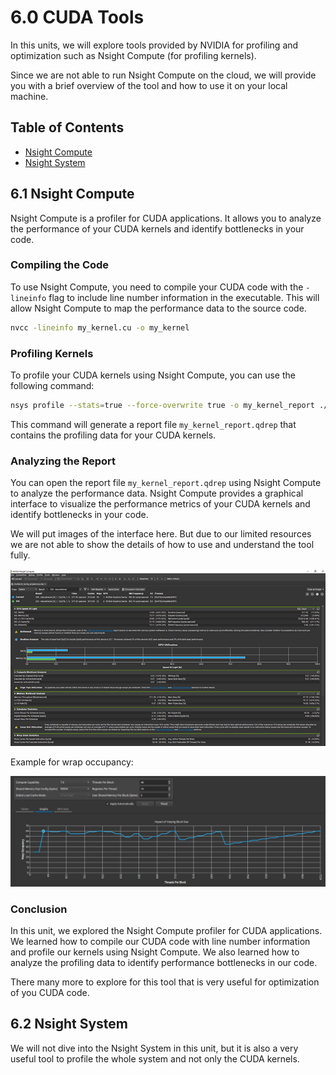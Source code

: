 # 6.0 CUDA Tools

In this units, we will explore tools provided by NVIDIA for profiling and optimization such as Nsight Compute (for profiling kernels).

Since we are not able to run Nsight Compute on the cloud, we will provide you with a brief overview of the tool and how to use it on your local machine.

## Table of Contents

- [Nsight Compute](#61-nsight-compute)
- [Nsight System](#62-nsight-system)

## 6.1 Nsight Compute

Nsight Compute is a profiler for CUDA applications. It allows you to analyze the performance of your CUDA kernels and identify bottlenecks in your code.

### Compiling the Code

To use Nsight Compute, you need to compile your CUDA code with the `-lineinfo` flag to include line number information in the executable. This will allow Nsight Compute to map the performance data to the source code.

```bash
nvcc -lineinfo my_kernel.cu -o my_kernel
```

### Profiling Kernels

To profile your CUDA kernels using Nsight Compute, you can use the following command:

```bash
nsys profile --stats=true --force-overwrite true -o my_kernel_report ./my_kernel
```

This command will generate a report file `my_kernel_report.qdrep` that contains the profiling data for your CUDA kernels.


### Analyzing the Report

You can open the report file `my_kernel_report.qdrep` using Nsight Compute to analyze the performance data. Nsight Compute provides a graphical interface to visualize the performance metrics of your CUDA kernels and identify bottlenecks in your code.

We will put images of the interface here. But due to our limited resources we are not able to show the details of how to use and understand the tool fully.

![Nsight Compute](/images/10_image.jpg)

Example for wrap occupancy:

![Nsight Compute](/images/11_image.webp)


### Conclusion

In this unit, we explored the Nsight Compute profiler for CUDA applications. We learned how to compile our CUDA code with line number information and profile our kernels using Nsight Compute. We also learned how to analyze the profiling data to identify performance bottlenecks in our code.

There many more to explore for this tool that is very useful for optimization of you CUDA code.

## 6.2 Nsight System

We will not dive into the Nsight System in this unit, but it is also a very useful tool to profile the whole system and not only the CUDA kernels.
